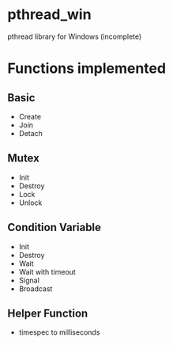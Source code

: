 # pthread_win
pthread library for Windows (incomplete)

# Functions implemented
## Basic
- Create
- Join
- Detach

## Mutex
- Init
- Destroy
- Lock
- Unlock

## Condition Variable
- Init
- Destroy
- Wait
- Wait with timeout
- Signal
- Broadcast

## Helper Function
- timespec to milliseconds
